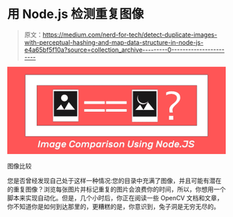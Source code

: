 # 用 Node.js 检测重复图像

> 原文：<https://medium.com/nerd-for-tech/detect-duplicate-images-with-perceptual-hashing-and-map-data-structure-in-node-js-e4a65bf5f10a?source=collection_archive---------0----------------------->

![](img/9f6272e53c118413c368b82661e156ed.png)

图像比较

您是否曾经发现自己处于这样一种情况:您的目录中充满了图像，并且可能有潜在的重复图像？浏览每张图片并标记重复的图片会浪费你的时间，所以，你想用一个脚本来实现自动化。但是，几个小时后，你正在阅读一些 OpenCV 文档和文章，你不知道你是如何到达那里的，更糟糕的是，你意识到，兔子洞是无穷无尽的。